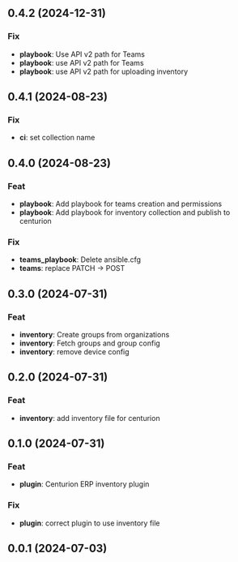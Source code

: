 ## 0.4.2 (2024-12-31)

### Fix

- **playbook**: Use API v2 path for Teams
- **playbook**: use API v2 path for Teams
- **playbook**: use API v2 path for uploading inventory

## 0.4.1 (2024-08-23)

### Fix

- **ci**: set collection name

## 0.4.0 (2024-08-23)

### Feat

- **playbook**: Add playbook for teams creation and permissions
- **playbook**: Add playbook for inventory collection and publish to centurion

### Fix

- **teams_playbook**: Delete ansible.cfg
- **teams**: replace PATCH -> POST

## 0.3.0 (2024-07-31)

### Feat

- **inventory**: Create groups from organizations
- **inventory**: Fetch groups and group config
- **inventory**: remove device config

## 0.2.0 (2024-07-31)

### Feat

- **inventory**: add inventory file for centurion

## 0.1.0 (2024-07-31)

### Feat

- **plugin**: Centurion ERP inventory plugin

### Fix

- **plugin**: correct plugin to use inventory file

## 0.0.1 (2024-07-03)
